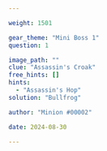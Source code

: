 ```yaml
---

weight: 1501

gear_theme: "Mini Boss 1"
question: 1

image_path: ""
clue: "Assassin's Croak"
free_hints: []
hints:
  - "Assassin's Hop"
solution: "Bullfrog"

author: "Minion #00002"

date: 2024-08-30

---
```


